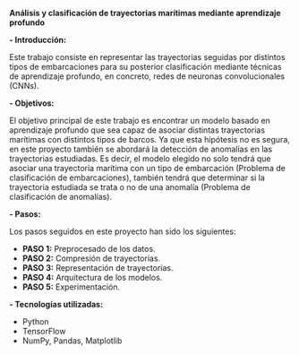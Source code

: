 **Análisis y clasificación de trayectorias marítimas mediante aprendizaje profundo**

**- Introducción:**

Este trabajo consiste en representar las trayectorias seguidas por distintos tipos de embarcaciones para su posterior clasificación mediante técnicas de aprendizaje profundo, en concreto, redes de neuronas convolucionales (CNNs).

**- Objetivos:**

El objetivo principal de este trabajo es encontrar un modelo basado en aprendizaje profundo que sea capaz de asociar distintas trayectorias marítimas con distintos tipos de barcos. Ya que esta hipótesis no es segura, en este proyecto también se abordará la detección de anomalías en las trayectorias estudiadas. Es decir, el modelo elegido no solo tendrá que asociar una trayectoria marítima con un tipo de embarcación (Problema de clasificación de embarcaciones), también tendrá que determinar si la trayectoria estudiada se trata o no de una anomalía (Problema de clasificación de anomalías).

**- Pasos:**

Los pasos seguidos en este proyecto han sido los siguientes:

- **PASO 1:** Preprocesado de los datos.
- **PASO 2:** Compresión de trayectorias.
- **PASO 3:** Representación de trayectorias.
- **PASO 4:** Arquitectura de los modelos.
- **PASO 5:** Experimentación.

**- Tecnologías utilizadas:**

- Python
- TensorFlow
- NumPy, Pandas, Matplotlib
